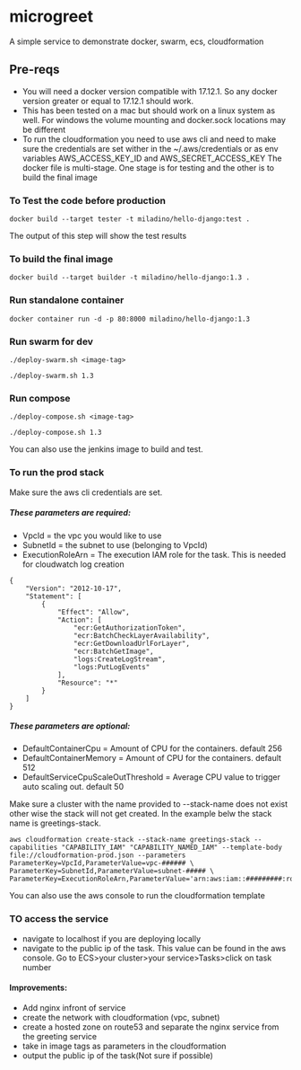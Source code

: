 # microgreet
A simple service to demonstrate docker, swarm, ecs, cloudformation

## Pre-reqs
* You will need a docker version compatible with 17.12.1. So any docker version greater or equal to 17.12.1 should work.
* This has been tested on a mac but should work on a linux system as well. For windows the volume mounting and docker.sock locations may be different
* To run the cloudformation you need to use aws cli and need to make sure the credentials are set wither in the ~/.aws/credentials or as env variables AWS_ACCESS_KEY_ID and AWS_SECRET_ACCESS_KEY
The docker file is multi-stage. One stage is for testing and the other is to build the final image
### To Test the code before production
```
docker build --target tester -t miladino/hello-django:test .
```
The output of this step will show the test results
### To build the final image
```
docker build --target builder -t miladino/hello-django:1.3 .
```
### Run standalone container 
```
docker container run -d -p 80:8000 miladino/hello-django:1.3
```
### Run swarm for dev 
```
./deploy-swarm.sh <image-tag>
```
```
./deploy-swarm.sh 1.3
```
### Run compose  
```
./deploy-compose.sh <image-tag>
```
```
./deploy-compose.sh 1.3
```
You can also use the jenkins image to build and test.
### To run the prod stack
Make sure the aws cli credentials are set.
##### These parameters are required:
- VpcId = the vpc you would like to use 
- SubnetId = the subnet to use (belonging to VpcId)
- ExecutionRoleArn = The execution IAM role for the task. This is needed for cloudwatch log creation
```
{
    "Version": "2012-10-17",
    "Statement": [
        {
            "Effect": "Allow",
            "Action": [
                "ecr:GetAuthorizationToken",
                "ecr:BatchCheckLayerAvailability",
                "ecr:GetDownloadUrlForLayer",
                "ecr:BatchGetImage",
                "logs:CreateLogStream",
                "logs:PutLogEvents"
            ],
            "Resource": "*"
        }
    ]
}
```
##### These parameters are optional:
- DefaultContainerCpu = Amount of CPU for the containers. default 256
- DefaultContainerMemory = Amount of CPU for the containers. default 512
- DefaultServiceCpuScaleOutThreshold = Average CPU value to trigger auto scaling out. default 50


Make sure a cluster with the name provided to  --stack-name does not exist other wise the stack will not get created.
In the example belw the stack name is greetings-stack.
```
aws cloudformation create-stack --stack-name greetings-stack --capabilities "CAPABILITY_IAM" "CAPABILITY_NAMED_IAM" --template-body file://cloudformation-prod.json --parameters ParameterKey=VpcId,ParameterValue=vpc-###### \
ParameterKey=SubnetId,ParameterValue=subnet-##### \
ParameterKey=ExecutionRoleArn,ParameterValue='arn:aws:iam::#########:role/ecsTaskExecutionRole'
```
You can also use the aws console to run the cloudformation template

### TO access the service
- navigate to localhost if you are deploying locally
- navigate to the public ip of the task. This value can be found in the aws console. Go to ECS>your cluster>your service>Tasks>click on task number
#### Improvements:
- Add nginx infront of service
- create the network with cloudformation (vpc, subnet)
- create a hosted zone on route53 and separate the nginx service from the greeting service
- take in image tags as parameters in the cloudformation
- output the public ip of the task(Not sure if possible)
